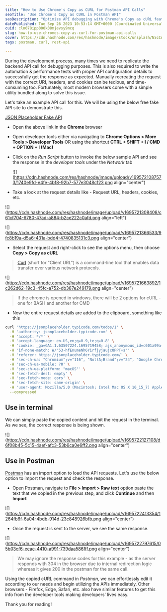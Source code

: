 ```yaml
---
title: "How to Use Chrome's Copy as CURL for Postman API Calls"
seoTitle: "Use Chrome's Copy as CURL in Postman API"
seoDescription: "Optimize API debugging with Chrome's Copy as cURL feature for Postman calls, simplifying request replication and accelerating development process"
datePublished: Tue Sep 26 2023 10:53:14 GMT+0000 (Coordinated Universal Time)
cuid: cln078ipp000k08mjevsy9mcq
slug: how-to-use-chromes-copy-as-curl-for-postman-api-calls
cover: https://cdn.hashnode.com/res/hashnode/image/stock/unsplash/NScCnMEYHQ0/upload/733b63ad0eb2c9cc16324e25cce8fd22.jpeg
tags: postman, curl, rest-api

---
```


During the development process, many times we need to replicate the backend API call for debugging purposes. This is also required to write the automation & performance tests with proper API configuration details to successfully get the response as expected. Manually recreating the request with the correct URI, headers, and cookies can be tedious, and time-consuming too. Fortunately, most modern browsers come with a simple utility bundled along to solve this issue.

Let's take an example API call for this. We will be using the below free fake API site to demonstrate this.

[JSON Placeholder Fake API](https://jsonplaceholder.typicode.com/)

* Open the above link in the **Chrome** browser
    
* Open developer tools either via navigating to **Chrome Options &gt; More Tools &gt; Developer Tools** OR using the shortcut **CTRL + SHIFT + I / CMD + OPTION + I (Mac)**
    
* Click on the *Run Script* button to invoke the below sample API and see the response in the *developer tools* under the *Network* tab
    
    ![](https://cdn.hashnode.com/res/hashnode/image/upload/v1695721087573/1740e9fd-e4fe-4bf8-92b7-577e3048c123.png align="center")
    
* Take a look at the request details like - Request URL, headers, cookies, etc.
    

![](https://cdn.hashnode.com/res/hashnode/image/upload/v1695721308408/c61cf704-6780-47ad-a884-b2ce222c0afd.png align="left")

![](https://cdn.hashnode.com/res/hashnode/image/upload/v1695721366533/9fc8b19a-d5a6-431a-bdd4-4740835131c3.png align="center")

* Select the request and right-click to see the options menu, then choose **Copy &gt; Copy as cURL**
    

> [Curl](https://curl.se/) (short for "Client URL") is a command-line tool that enables data transfer over various network protocols.

![](https://cdn.hashnode.com/res/hashnode/image/upload/v1695721663892/1c262d62-19c3-45fc-a752-db387e249179.png align="center")

> If the chrome is opened in windows, there will be 2 options for cURL - one for BASH and another for CMD

* Now the entire request details are added to the clipboard, something like this
    

```bash
curl 'https://jsonplaceholder.typicode.com/todos/1' \
  -H 'authority: jsonplaceholder.typicode.com' \
  -H 'accept: */*' \
  -H 'accept-language: en-US,en;q=0.9,te;q=0.8' \
  -H 'cookie: _ga=GA1.1.63507224.1695719458; ajs_anonymous_id=c601a09a-3cc6-4b84-a482-f58a353eea86; _ga_E3C3GCQVBN=GS1.1.1695719458.1.1.1695720002.0.0.0' \
  -H 'if-none-match: W/"53-hfEnumeNh6YirfjyjaujcOPPT+s"' \
  -H 'referer: https://jsonplaceholder.typicode.com/' \
  -H 'sec-ch-ua: "Chromium";v="116", "Not)A;Brand";v="24", "Google Chrome";v="116"' \
  -H 'sec-ch-ua-mobile: ?0' \
  -H 'sec-ch-ua-platform: "macOS"' \
  -H 'sec-fetch-dest: empty' \
  -H 'sec-fetch-mode: cors' \
  -H 'sec-fetch-site: same-origin' \
  -H 'user-agent: Mozilla/5.0 (Macintosh; Intel Mac OS X 10_15_7) AppleWebKit/537.36 (KHTML, like Gecko) Chrome/116.0.0.0 Safari/537.36' \
  --compressed
```

## Use in terminal

We can simply paste the copied content and hit the request in the terminal. As we see, the correct response is being shown.

![](https://cdn.hashnode.com/res/hashnode/image/upload/v1695722127108/d6f08b45-5c15-4aef-afc3-53b6ca0e6ff2.png align="center")

## Use in Postman

[Postman](https://www.postman.com/) has an import option to load the API requests. Let's use the below option to import the request and check the response.

* Open Postman, navigate to **File &gt; Import &gt; Raw text** option paste the text that we copied in the previous step, and click **Continue** and then **Import**
    

![](https://cdn.hashnode.com/res/hashnode/image/upload/v1695722413354/1264fb6f-6a04-4bdb-914d-23c848926bfb.png align="center")

* Once the request is sent to the server, we see the same response.
    

![](https://cdn.hashnode.com/res/hashnode/image/upload/v1695722797615/05b03cf6-eeac-4410-a991-739daa586fff.png align="center")

> We may ignore the response codes for this example - as the server responds with 304 in the browser due to internal redirection logic whereas it gives 200 in the postman for the same call.

Using the copied cURL command in *Postman*, we can effortlessly edit it according to our needs and begin utilizing the APIs immediately. Other browsers - Firefox, Edge, Safari, etc. also have similar features to get this info from the developer tools making developers' lives easy.

Thank you for reading!